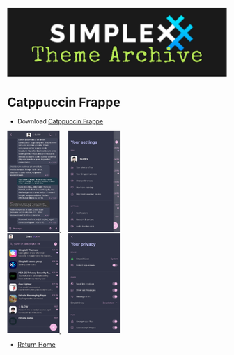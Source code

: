 ![SxC Theme Archive Banner](../resources/SxC_themeBanner06.jpg)

# Catppuccin Frappe

* Download [Catppuccin Frappe](../themes/SxC_catppuccinFrappe.theme)

<a href="../screenshots/SxC_catppuccinFrappe01.jpg" target="_blank">
	<img src="../screenshots/SxC_catppuccinFrappe01.jpg" width="120">
</a>&nbsp;&nbsp;&nbsp;
<a href="../screenshots/SxC_catppuccinFrappe02.jpg" target="_blank">
	<img src="../screenshots/SxC_catppuccinFrappe02.jpg" width="120">
</a>
<br>
<a href="../screenshots/SxC_catppuccinFrappe03.jpg" target="_blank">
	<img src="../screenshots/SxC_catppuccinFrappe03.jpg" width="120">
</a>&nbsp;&nbsp;&nbsp;
<a href="../screenshots/SxC_catppuccinFrappe04.jpg" target="_blank">
	<img src="../screenshots/SxC_catppuccinFrappe04.jpg" width="120">
</a>

* [Return Home](../)
